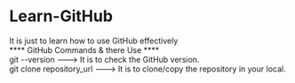 # Learn-GitHub
It is just to learn how to use GitHub effectively
<br> 
**** GitHub Commands & there Use  **** 
<br>
git --version ---> It is to check the GitHub version. <br>
git clone repository_url ---> It is to clone/copy the repository in your local.

